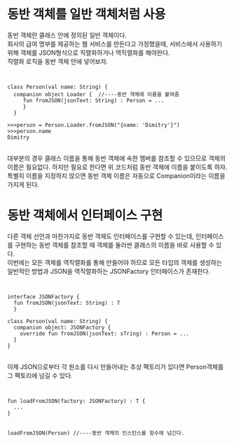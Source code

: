 # 동반 객체를 일반 객체처럼 사용

동반 객체란 클래스 안에 정의된 일반 객체이다.   
회사의 급여 명부를 제공하는 웹 서비스를 만든다고 가정했을때, 서비스에서 사용하기 위해 객체를 JSON형식으로 직렬화하거나 역직렬화를 해야한다.   
직렬화 로직을 동반 객체 안에 넣어보자.
<code>
<pre>
class Person(val name: String) {
  companion object Loader {  //----동반 객체에 이름을 붙여줌
     fun fromJSON(jsonText: String) : Person = ...
     }
  }
  
>>>person = Person.Loader.fromJSON("{name: 'Dimitry'}")
>>>person.name
Dimitry
</code>
</pre>

대부분의 경우 클래스 이름을 통해 동반 객체에 속한 멤버를 참조할 수 있으므로 객체의 이름은 필요없다. 하지만 필요로 한다면 위 코드처럼 동반 객체에 이름을 붙이도록 하자. 특별히 이름을 지정하지 않으면 동반 객체 이름은 자동으로 Companion이라는 이름을 가지게 된다.   

# 동반 객체에서 인터페이스 구현

다른 객체 선언과 마찬가지로 동반 객체도 인터페이스를 구현할 수 있는데, 인터페이스를 구현하는 동반 객체를 참조할 때 객체를 둘러싼 클래스의 이름을 바로 사용할 수 있다.   
이번에는 모든 객체를 역직렬화를 통해 만들어야 하므로 모든 타입의 객체를 생성하는 일반적인 방법과 JSON을 역직렬화하는 JSONFactory 인터페이스가 존재한다.
<code>
<pre>
interface JSONFactory<T> {
  fun fromJSON(jsonText: String) : T
  }
  
class Person(val name: String) {
  companion object: JSONFactory<Person> {
    override fun fromJSON(jsonText: sTring) : Person = ...
  }
}
</code>
</pre>

이제 JSON으로부터 각 원소를 다시 만들어내는 추상 팩토리가 있다면 Person객체를 그 팩토리에 넘길 수 있다.

<code>
<pre>
fun loadFromJSON<T>(factory: JSONFactory<T>) : T {
  ...
}

loadFromJSON(Person) //----동반 객체의 인스턴스를 함수에 넘긴다.
</code>
</pre>
